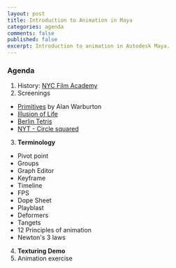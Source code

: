 ```yaml
---
layout: post
title: Introduction to Animation in Maya
categories: agenda
comments: false
published: false
excerpt: Introduction to animation in Autodesk Maya.
---
```


### Agenda

1. History: [NYC Film Academy](https://www.nyfa.edu/student-resources/quick-history-animation/)
2. Screenings
  - [Primitives](https://vimeo.com/194250040) by Alan Warburton
  - [Illusion of Life](https://vimeo.com/93206523)
  - [Berlin Tetris](https://vimeo.com/6736261)
  - [NYT - Circle squared](https://vimeo.com/17090753)
3. **Terminology**
  - Pivot point
  - Groups
  - Graph Editor
  - Keyframe
  - Timeline
  - FPS
  - Dope Sheet
  - Playblast
  - Deformers
  - Tangets
  - 12 Principles of animation
  - Newton's 3 laws
4. **Texturing Demo**
5. Animation exercise
